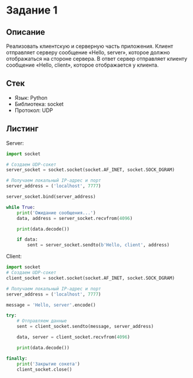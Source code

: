 # Задание 1

## Описание

Реализовать клиентскую и серверную часть приложения. Клиент отправляет серверу сообщение «Hello, server», которое должно отображаться на стороне сервера. В ответ сервер отправляет клиенту сообщение «Hello, client», которое отображается у клиента.

## Стек

- Язык: Python
- Библиотека: socket
- Протокол: UDP

## Листинг

Server:
```python
import socket

# Создаем UDP-сокет
server_socket = socket.socket(socket.AF_INET, socket.SOCK_DGRAM)

# Получаем локальный IP-адрес и порт
server_address = ('localhost', 7777)

server_socket.bind(server_address)

while True:
    print('Ожидание сообщения...')
    data, address = server_socket.recvfrom(4096)

    print(data.decode())

    if data:
        sent = server_socket.sendto(b'Hello, client', address)
```
Client: 
```python
import socket
# Создаем UDP-сокет
client_socket = socket.socket(socket.AF_INET, socket.SOCK_DGRAM)

# Получаем локальный IP-адрес и порт
server_address = ('localhost', 7777)

message = 'Hello, server'.encode()

try:
    # Отправляем данные
    sent = client_socket.sendto(message, server_address)

    data, server = client_socket.recvfrom(4096)

    print(data.decode())

finally:
    print('Закрытие сокета')
    client_socket.close()
```